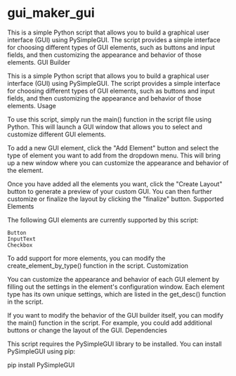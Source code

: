 # gui_maker_gui
This is a simple Python script that allows you to build a graphical user interface (GUI) using PySimpleGUI. The script provides a simple interface for choosing different types of GUI elements, such as buttons and input fields, and then customizing the appearance and behavior of those elements.
GUI Builder

This is a simple Python script that allows you to build a graphical user interface (GUI) using PySimpleGUI. The script provides a simple interface for choosing different types of GUI elements, such as buttons and input fields, and then customizing the appearance and behavior of those elements.
Usage

To use this script, simply run the main() function in the script file using Python. This will launch a GUI window that allows you to select and customize different GUI elements.

To add a new GUI element, click the "Add Element" button and select the type of element you want to add from the dropdown menu. This will bring up a new window where you can customize the appearance and behavior of the element.

Once you have added all the elements you want, click the "Create Layout" button to generate a preview of your custom GUI. You can then further customize or finalize the layout by clicking the "finalize" button.
Supported Elements

The following GUI elements are currently supported by this script:

    Button
    InputText
    Checkbox

To add support for more elements, you can modify the create_element_by_type() function in the script.
Customization

You can customize the appearance and behavior of each GUI element by filling out the settings in the element's configuration window. Each element type has its own unique settings, which are listed in the get_desc() function in the script.

If you want to modify the behavior of the GUI builder itself, you can modify the main() function in the script. For example, you could add additional buttons or change the layout of the GUI.
Dependencies

This script requires the PySimpleGUI library to be installed. You can install PySimpleGUI using pip:

pip install PySimpleGUI
